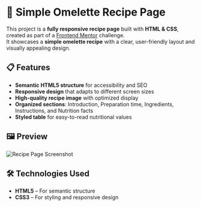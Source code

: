 # 🍳 Simple Omelette Recipe Page  

This project is a **fully responsive recipe page** built with **HTML & CSS**, created as part of a [Frontend Mentor](https://www.frontendmentor.io) challenge.  
It showcases a **simple omelette recipe** with a clear, user-friendly layout and visually appealing design.  

## 📋 Features  
- **Semantic HTML5 structure** for accessibility and SEO  
- **Responsive design** that adapts to different screen sizes  
- **High-quality recipe image** with optimized display  
- **Organized sections**: Introduction, Preparation time, Ingredients, Instructions, and Nutrition facts  
- **Styled table** for easy-to-read nutritional values  

## 🖼 Preview  
![Recipe Page Screenshot](preview.png)

## 🛠 Technologies Used  
- **HTML5** – For semantic structure  
- **CSS3** – For styling and responsive design
